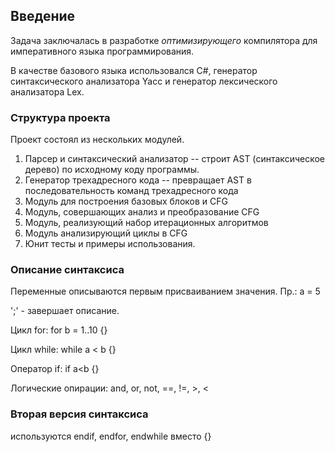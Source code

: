 ## Введение

Задача заключалась в разработке *оптимизирующего* компилятора для императивного языка программирования.

В качестве базового языка использовался C#, генератор синтаксического анализатора Yacc и генератор лексического анализатора Lex.

### Структура проекта

Проект состоял из нескольких модулей.

1. Парсер и синтаксический анализатор -- строит AST (синтаксическое дерево) по исходному коду программы.
2. Генератор трехадресного кода -- превращает AST в последовательность команд трехадресного кода
3. Модуль для построения базовых блоков и CFG
4. Модуль, совершающих анализ и преобразование CFG
  1. Модуль, реализующий набор итерационных алгоритмов
  2. Модуль анализирующий циклы в CFG
5. Юнит тесты и примеры использования.



### Описание синтаксиса

Переменные описываются первым присваиванием значения.
Пр.: a = 5

';' - завершает описание.

Цикл for:
for b = 1..10 {}

Цикл while:
while a < b {}

Оператор if: 
if a<b {}

Логические опирации:
and, or, not, ==, !=, >, <

### Вторая версия синтаксиса

используются endif, endfor, endwhile вместо {}


